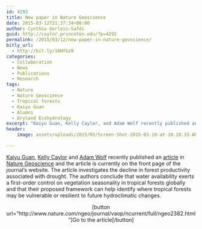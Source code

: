 ```yaml
---
id: 4292
title: New paper in Nature Geoscience
date: 2015-03-12T21:37:34+00:00
author: Cynthia Gerlein-Safdi
guid: http://caylor.princeton.edu/?p=4292
permalink: /2015/03/12/new-paper-in-nature-geoscience/
bitly_url:
  - http://bit.ly/16HfGz8
categories:
  - Collaboration
  - News
  - Publications
  - Research
tags:
  - Nature
  - Nature Geoscience
  - Tropical forests
  - Kaiyu Guan
  - Alumni
  - Dryland Ecohydrology
excerpt: "Kaiyu Guan, Kelly Caylor, and Adam Wolf recently published an article in Nature Geoscience and the article is currently on the front page of the journal&#8217;s website."
header:
    image: assets/uploads/2015/03/Screen-Shot-2015-03-10-at-10.20.33-AM.png

---
```


<a href="http://caylor.eri.ucsb.edu/portfolio-item/kaiyu-guan-phd-student/" target="_blank">Kaiyu Guan</a>, <a href="http://caylor.eri.ucsb.edu/portfolio-item/kelly-caylor-associate-professor/" target="_blank">Kelly Caylor</a> and <a href="http://caylor.eri.ucsb.edu/portfolio-item/adam-wolf-postdoctoral-research-associate/" target="_blank">Adam Wolf</a> recently published an <a href="http://www.nature.com/ngeo/journal/vaop/ncurrent/full/ngeo2382.html" target="_blank">article</a> in <a href="http://www.nature.com/ngeo/index.html" target="_blank">Nature Geoscience</a> and the article is currently on the front page of the journal&#8217;s website.<!--more--> The article investigates the decline in forest productivity associated with drought. The authors conclude that water availability exerts a first-order control on vegetation seasonality in tropical forests globally and that their proposed framework can help identify where tropical forests may be vulnerable or resilient to future hydroclimatic changes.

<p style="text-align: center;">
  [button url=&#8221;http://www.nature.com/ngeo/journal/vaop/ncurrent/full/ngeo2382.html&#8221;]Go to the article[/button]
</p>